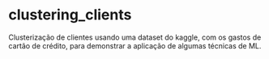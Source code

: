 # clustering_clients
Clusterização de clientes usando uma dataset do kaggle, com os gastos de cartão de crédito, para demonstrar a aplicação de algumas técnicas de ML.
